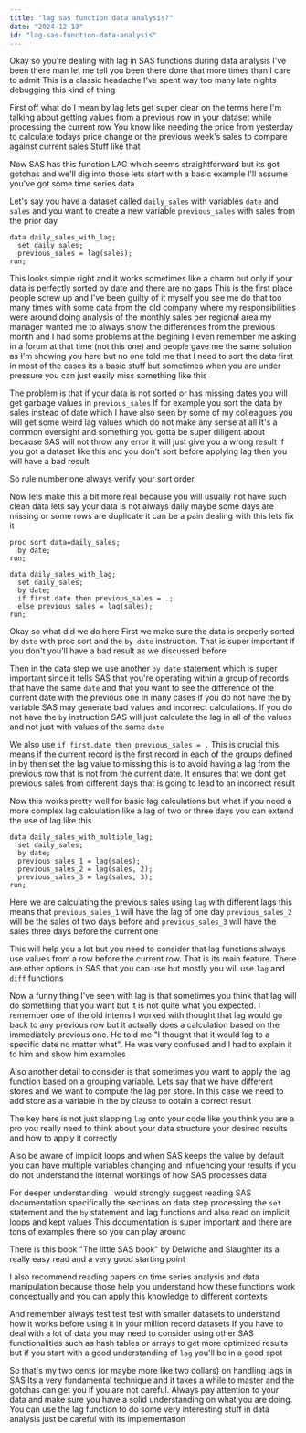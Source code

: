 ```yaml
---
title: "lag sas function data analysis?"
date: "2024-12-13"
id: "lag-sas-function-data-analysis"
---
```


Okay so you're dealing with lag in SAS functions during data analysis I've been there man let me tell you been there done that more times than I care to admit This is a classic headache I've spent way too many late nights debugging this kind of thing

First off what do I mean by lag lets get super clear on the terms here I'm talking about getting values from a previous row in your dataset while processing the current row You know like needing the price from yesterday to calculate todays price change or the previous week's sales to compare against current sales Stuff like that

Now SAS has this function LAG which seems straightforward but its got gotchas and we'll dig into those lets start with a basic example I'll assume you've got some time series data

Let's say you have a dataset called `daily_sales` with variables `date` and `sales` and you want to create a new variable `previous_sales` with sales from the prior day

```sas
data daily_sales_with_lag;
  set daily_sales;
  previous_sales = lag(sales);
run;
```

This looks simple right and it works sometimes like a charm but only if your data is perfectly sorted by date and there are no gaps This is the first place people screw up and I've been guilty of it myself you see me do that too many times with some data from the old company where my responsibilities were around doing analysis of the monthly sales per regional area my manager wanted me to always show the differences from the previous month and I had some problems at the begining I even remember me asking in a forum at that time (not this one) and people gave me the same solution as I'm showing you here but no one told me that I need to sort the data first in most of the cases its a basic stuff but sometimes when you are under pressure you can just easily miss something like this

The problem is that if your data is not sorted or has missing dates you will get garbage values in `previous_sales` If for example you sort the data by sales instead of date which I have also seen by some of my colleagues you will get some weird lag values which do not make any sense at all It's a common oversight and something you gotta be super diligent about because SAS will not throw any error it will just give you a wrong result If you got a dataset like this and you don't sort before applying lag then you will have a bad result

So rule number one always verify your sort order

Now lets make this a bit more real because you will usually not have such clean data lets say your data is not always daily maybe some days are missing or some rows are duplicate it can be a pain dealing with this lets fix it

```sas
proc sort data=daily_sales;
  by date;
run;

data daily_sales_with_lag;
  set daily_sales;
  by date;
  if first.date then previous_sales = .;
  else previous_sales = lag(sales);
run;
```

Okay so what did we do here First we make sure the data is properly sorted by `date` with proc sort and the `by date` instruction. That is super important if you don't you'll have a bad result as we discussed before

Then in the data step we use another `by date` statement which is super important since it tells SAS that you're operating within a group of records that have the same `date` and that you want to see the difference of the current date with the previous one In many cases if you do not have the by variable SAS may generate bad values and incorrect calculations. If you do not have the `by` instruction SAS will just calculate the lag in all of the values and not just with values of the same `date`

We also use `if first.date then previous_sales = .` This is crucial this means if the current record is the first record in each of the groups defined in by then set the lag value to missing this is to avoid having a lag from the previous row that is not from the current date. It ensures that we dont get previous sales from different days that is going to lead to an incorrect result

Now this works pretty well for basic lag calculations but what if you need a more complex lag calculation like a lag of two or three days you can extend the use of lag like this

```sas
data daily_sales_with_multiple_lag;
  set daily_sales;
  by date;
  previous_sales_1 = lag(sales);
  previous_sales_2 = lag(sales, 2);
  previous_sales_3 = lag(sales, 3);
run;
```

Here we are calculating the previous sales using `lag` with different lags this means that `previous_sales_1` will have the lag of one day `previous_sales_2` will be the sales of two days before and `previous_sales_3` will have the sales three days before the current one

This will help you a lot but you need to consider that lag functions always use values from a row before the current row. That is its main feature. There are other options in SAS that you can use but mostly you will use `lag` and `diff` functions

Now a funny thing I've seen with lag is that sometimes you think that lag will do something that you want but it is not quite what you expected. I remember one of the old interns I worked with thought that lag would go back to any previous row but it actually does a calculation based on the immediately previous one. He told me "I thought that it would lag to a specific date no matter what". He was very confused and I had to explain it to him and show him examples

Also another detail to consider is that sometimes you want to apply the lag function based on a grouping variable. Lets say that we have different stores and we want to compute the lag per store. In this case we need to add store as a variable in the by clause to obtain a correct result

The key here is not just slapping `lag` onto your code like you think you are a pro you really need to think about your data structure your desired results and how to apply it correctly

Also be aware of implicit loops and when SAS keeps the value by default you can have multiple variables changing and influencing your results if you do not understand the internal workings of how SAS processes data

For deeper understanding I would strongly suggest reading SAS documentation specifically the sections on data step processing the `set` statement and the `by` statement and lag functions and also read on implicit loops and kept values This documentation is super important and there are tons of examples there so you can play around

There is this book "The little SAS book" by Delwiche and Slaughter its a really easy read and a very good starting point

I also recommend reading papers on time series analysis and data manipulation because those help you understand how these functions work conceptually and you can apply this knowledge to different contexts

And remember always test test test with smaller datasets to understand how it works before using it in your million record datasets If you have to deal with a lot of data you may need to consider using other SAS functionalities such as hash tables or arrays to get more optimized results but if you start with a good understanding of `lag` you'll be in a good spot

So that's my two cents (or maybe more like two dollars) on handling lags in SAS Its a very fundamental technique and it takes a while to master and the gotchas can get you if you are not careful. Always pay attention to your data and make sure you have a solid understanding on what you are doing. You can use the lag function to do some very interesting stuff in data analysis just be careful with its implementation
